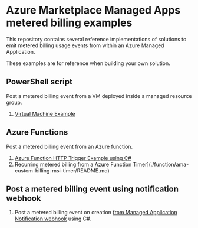 # Azure Marketplace Managed Apps metered billing examples

This repository contains several reference implementations of solutions to emit metered billing usage events from within an Azure Managed Application. 

These examples are for reference when building your own solution.

## PowerShell script

Post a metered billing event from a VM deployed inside a managed resource group.

1. [Virtual Machine Example](./vm/README.md)


## Azure Functions

Post a metered billing event from an Azure function. 

1. [Azure Function HTTP Trigger Example using C#](./function/ama-custom-billing-msi-trigger/README.md)
1. Recurring metered billing from a Azure Function Timer](./function/ama-custom-billing-msi-timer/README.md)

## Post a metered billing event using notification webhook

1. Post a metered billing event on creation [from Managed Application Notification webhook](./function/ama-custom-billing-notification-webhook/README.md) using C#.
